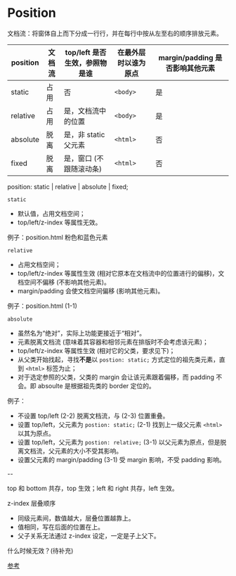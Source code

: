 # Position

文档流：将窗体自上而下分成一行行，并在每行中按从左至右的顺序排放元素。

| position | 文档流 | top/left 是否生效，参照物是谁 | 在最外层时以谁为原点 | margin/padding 是否影响其他元素 |
| --- | --- | --- | --- | --- |
| static | 占用 | 否 | `<body>` | 是 |
| relative | 占用 | 是，文档流中的位置 | `<body>` | 是 |
| absolute | 脱离 | 是，非 static 父元素 | `<html>` | 否 |
| fixed | 脱离 | 是，窗口 (不跟随滚动条) | `<html>` | 否 |

position: static | relative | absolute | fixed;

`static` 
* 默认值，占用文档空间；
* top/left/z-index 等属性无效。

例子：position.html 粉色和蓝色元素

`relative`
* 占用文档空间；
* top/left/z-index 等属性生效 (相对它原本在文档流中的位置进行的偏移)，文档空间不偏移 (不影响其他元素)。
* margin/padding 会使文档空间偏移 (影响其他元素)。

例子：position.html (1-1)

`absolute`
* 虽然名为“绝对”，实际上功能更接近于“相对”。
* 元素脱离文档流 (意味着其容器和相邻元素在排版时不会考虑该元素)；
* top/left/z-index 等属性生效 (相对它的父类，要求见下)；
* 从父类开始找起，寻找**不是**以 `postion: static;` 方式定位的祖先类元素，直到 `<html>` 标签为止；
* 对于选定参照的父类，父类的 margin 会让该元素跟着偏移，而 padding 不会。即 absoulte 是根据祖先类的 border 定位的。

例子：
* 不设置 top/left (2-2) 脱离文档流，与 (2-3) 位置重叠。
* 设置 top/left，父元素为 `postion: static;` (2-1) 找到上一级父元素 `<html>` 以其为原点。
* 设置 top/left，父元素为 `postion: relative;` (3-1) 以父元素为原点，但是脱离文档流，父元素的大小不受其影响。
* 设置父元素的 margin/padding (3-1) 受 margin 影响，不受 padding 影响。

--

top 和 bottom 共存，top 生效；left 和 right 共存，left 生效。

z-index 层叠顺序
* 同级元素间，数值越大，层叠位置越靠上。
* 值相同，写在后面的位置在上。
* 父子关系无法通过 z-index 设定，一定是子上父下。

什么时候无效？(待补充)

[参考](https://blog.csdn.net/chen_zw/article/details/8741365)